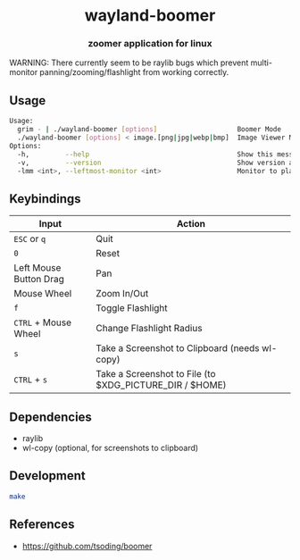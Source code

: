 <div align="center">
  <h1>wayland-boomer</h1>
  <h3>zoomer application for linux</h3>
</div>

WARNING: There currently seem to be raylib bugs which prevent multi-monitor panning/zooming/flashlight from working correctly.

## Usage

```sh
Usage:
  grim - | ./wayland-boomer [options]                    Boomer Mode
  ./wayland-boomer [options] < image.[png|jpg|webp|bmp]  Image Viewer Mode
Options:
  -h,         --help                                     Show this message and exit.
  -v,         --version                                  Show version and exit.
  -lmm <int>, --leftmost-monitor <int>                   Monitor to place the window origin on.

```

## Keybindings

| Input                  | Action                                                  |
| ---------------------- | ------------------------------------------------------- |
| `ESC` or `q`           | Quit                                                    |
| `0`                    | Reset                                                   |
| Left Mouse Button Drag | Pan                                                     |
| Mouse Wheel            | Zoom In/Out                                             |
| `f`                    | Toggle Flashlight                                       |
| `CTRL` + Mouse Wheel   | Change Flashlight Radius                                |
| `s`                    | Take a Screenshot to Clipboard (needs wl-copy)          |
| `CTRL` + `s`           | Take a Screenshot to File (to $XDG_PICTURE_DIR / $HOME) |

## Dependencies

- raylib
- wl-copy (optional, for screenshots to clipboard)

## Development

```sh
make
```

## References

- https://github.com/tsoding/boomer
